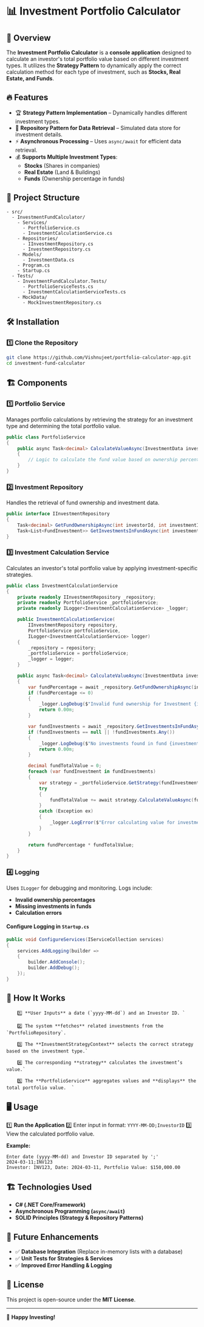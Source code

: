 # 📊 Investment Portfolio Calculator

## 🚀 Overview

The **Investment Portfolio Calculator** is a **console application** designed to calculate an investor's total portfolio value based on different investment types. It utilizes the **Strategy Pattern** to dynamically apply the correct calculation method for each type of investment, such as **Stocks, Real Estate, and Funds**.

## 🔥 Features

- 🏆 **Strategy Pattern Implementation** – Dynamically handles different investment types.
- 📡 **Repository Pattern for Data Retrieval** – Simulated data store for investment details.
- ⚡ **Asynchronous Processing** – Uses `async/await` for efficient data retrieval.
- 💰 **Supports Multiple Investment Types**:
  - **Stocks** (Shares in companies)
  - **Real Estate** (Land & Buildings)
  - **Funds** (Ownership percentage in funds)

## 📁 Project Structure

```
- src/
  - InvestmentFundCalculator/
    - Services/
      - PortfolioService.cs
      - InvestmentCalculationService.cs
    - Repositories/
      - IInvestmentRepository.cs
      - InvestmentRepository.cs
    - Models/
      - InvestmentData.cs
    - Program.cs
    - Startup.cs
  - Tests/
    - InvestmentFundCalculator.Tests/
      - PortfolioServiceTests.cs
      - InvestmentCalculationServiceTests.cs
    - MockData/
      - MockInvestmentRepository.cs
```

## 🛠 Installation

### 1️⃣ Clone the Repository
```bash
git clone https://github.com/Vishnujeet/portfolio-calculator-app.git
cd investment-fund-calculator
```

## 🏗 Components

### 1️⃣ Portfolio Service
Manages portfolio calculations by retrieving the strategy for an investment type and determining the total portfolio value.
```csharp
public class PortfolioService
{
    public async Task<decimal> CalculateValueAsync(InvestmentData investment, DateTime date)
    {
        // Logic to calculate the fund value based on ownership percentage
    }
}
```

### 2️⃣ Investment Repository
Handles the retrieval of fund ownership and investment data.
```csharp
public interface IInvestmentRepository
{
    Task<decimal> GetFundOwnershipAsync(int investorId, int investmentId, DateTime date);
    Task<List<FundInvestment>> GetInvestmentsInFundAsync(int investmentId);
}
```

### 3️⃣ Investment Calculation Service
Calculates an investor's total portfolio value by applying investment-specific strategies.
```csharp
public class InvestmentCalculationService
{
    private readonly IInvestmentRepository _repository;
    private readonly PortfolioService _portfolioService;
    private readonly ILogger<InvestmentCalculationService> _logger;

    public InvestmentCalculationService(
        IInvestmentRepository repository,
        PortfolioService portfolioService,
        ILogger<InvestmentCalculationService> logger)
    {
        _repository = repository;
        _portfolioService = portfolioService;
        _logger = logger;
    }

    public async Task<decimal> CalculateValueAsync(InvestmentData investment, DateTime date)
    {
        var fundPercentage = await _repository.GetFundOwnershipAsync(investment.InvestorId, investment.InvestmentId, date);
        if (fundPercentage <= 0)
        {
            _logger.LogDebug($"Invalid fund ownership for Investment {investment.InvestmentId}: {fundPercentage}%. Skipping calculation.");
            return 0.00m;
        }

        var fundInvestments = await _repository.GetInvestmentsInFundAsync(investment.InvestmentId);
        if (fundInvestments == null || !fundInvestments.Any())
        {
            _logger.LogDebug($"No investments found in fund {investment.InvestmentId}. Skipping calculation.");
            return 0.00m;
        }

        decimal fundTotalValue = 0;
        foreach (var fundInvestment in fundInvestments)
        {
            var strategy = _portfolioService.GetStrategy(fundInvestment.InvestmentType);
            try
            {
                fundTotalValue += await strategy.CalculateValueAsync(fundInvestment, date);
            }
            catch (Exception ex)
            {
                _logger.LogError($"Error calculating value for investment {fundInvestment.InvestmentId}: {ex.Message}");
            }
        }

        return fundPercentage * fundTotalValue;
    }
}
```

### 4️⃣ Logging
Uses `ILogger` for debugging and monitoring. Logs include:
- **Invalid ownership percentages**
- **Missing investments in funds**
- **Calculation errors**

#### Configure Logging in `Startup.cs`
```csharp
public void ConfigureServices(IServiceCollection services)
{
    services.AddLogging(builder =>
    {
        builder.AddConsole();
        builder.AddDebug();
    });
}
```

## 🔄 How It Works

        1️⃣ **User Inputs** a date (`yyyy-MM-dd`) and an Investor ID. `

        2️⃣ The system **fetches** related investments from the `PortfolioRepository`.
        
        3️⃣ The **InvestmentStrategyContext** selects the correct strategy based on the investment type.`
        
        4️⃣ The corresponding **strategy** calculates the investment’s value.`
      
        5️⃣ The **PortfolioService** aggregates values and **displays** the total portfolio value.  `

## 🖥 Usage

1️⃣ **Run the Application**
2️⃣ Enter input in format: `YYYY-MM-DD;InvestorID`
3️⃣ View the calculated portfolio value.

**Example:**
```
Enter date (yyyy-MM-dd) and Investor ID separated by ';'
2024-03-11;INV123
Investor: INV123, Date: 2024-03-11, Portfolio Value: $150,000.00
```

## 🏗 Technologies Used

- **C# (.NET Core/Framework)**
- **Asynchronous Programming (`async/await`)**
- **SOLID Principles (Strategy & Repository Patterns)**

## 🔮 Future Enhancements

- ✅ **Database Integration** (Replace in-memory lists with a database)
- ✅ **Unit Tests for Strategies & Services**
- ✅ **Improved Error Handling & Logging**

## 📜 License

This project is open-source under the **MIT License**.

---

🚀 **Happy Investing!**

